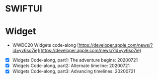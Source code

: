 # SWIFTUI


# Widget

- WWDC20 Widgets code-along [https://developer.apple.com/news/?id=yv6so7ie](https://developer.apple.com/news/?id=yv6so7ie)
- [x]  Widgets Code-along, part1: The adventure begins: 20200721
- [x]  Widgets Code-along, part2: Alternate timeline: 20200721
- [x]  Widgets Code-along, part3: Advancing timelines: 20200721
